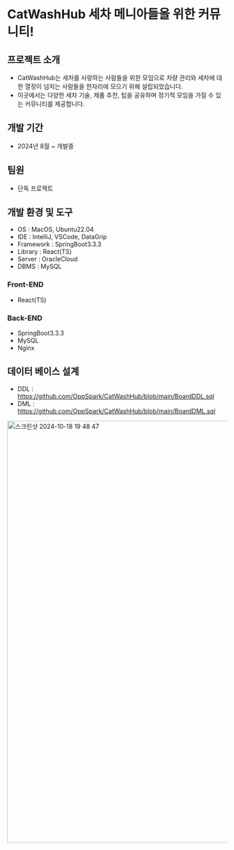 # CatWashHub 세차 메니아들을 위한 커뮤니티!

## 프로젝트 소개
- CatWashHub는 세차를 사랑하는 사람들을 위한 모임으로 차량 관리와 세차에 대한 열정이 넘치는 사람들을 한자리에 모으기 위해 설립되었습니다.
- 이곳에서는 다양한 세차 기술, 제품 추천, 팁을 공유하며 정기적 모임을 가질 수 있는 커뮤니티를 제공합니다.

## 개발 기간
- 2024년 8월 ~ 개발중

## 팀원
- 단독 프로젝트

## 개발 환경 및 도구
- OS : MacOS, Ubuntu22.04
- IDE : IntelliJ, VSCode, DataGrip
- Framework : SpringBoot3.3.3
- Library : React(TS)
- Server : OracleCloud
- DBMS : MySQL

### Front-END
- React(TS)
### Back-END
- SpringBoot3.3.3
- MySQL
- Nginx


## 데이터 베이스 설계
- DDL : https://github.com/OppSpark/CatWashHub/blob/main/BoardDDL.sql
- DML : https://github.com/OppSpark/CatWashHub/blob/main/BoardDML.sql


<img width="968" alt="스크린샷 2024-10-18 19 48 47" src="https://github.com/user-attachments/assets/a9208ba6-a791-4fc7-b3fd-e9ce70d3edad">
